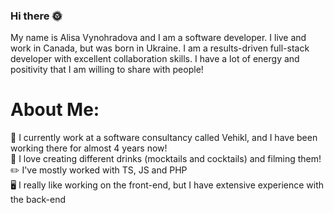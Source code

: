 ### Hi there 🌞

My name is Alisa Vynohradova and I am a software developer. I live and work in Canada, but was born in Ukraine. I am a results-driven full-stack developer with excellent collaboration skills. I have a lot of energy and positivity that I am willing to share with people!

# About Me:
📄 I currently work at a software consultancy called Vehikl, and I have been working there for almost 4 years now! <br>
🍵 I love creating different drinks (mocktails and cocktails) and filming them! <br>
✏️ I've mostly worked with TS, JS and PHP <br>
🖥️ I really like working on the front-end, but I have extensive experience with the back-end <br>
